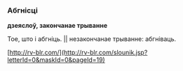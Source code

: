 ### Абгнісці
**дзеяслоў, закончанае трыванне**

Тое, што і абгніць. || незакончанае трыванне: абгніваць.

<a rel="author">[http://rv-blr.com/](http://rv-blr.com/slounik.jsp?letterId=0&maskId=0&pageId=19)</a>
